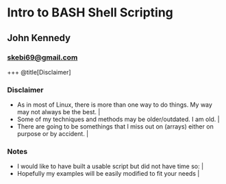 # Intro to BASH Shell Scripting
## John Kennedy
### skebi69@gmail.com
+++
@title[Disclaimer]
### Disclaimer
- As in most of Linux, there is more than one way to do things. My way may not always be the best. |
- Some of my techniques and methods may be older/outdated. I am old. |
- There are going to be somethings that I miss out on (arrays) either on purpose or by accident. |

### Notes
- I would like to have built a usable script but did not have time so: |
- Hopefully my examples will be easily modified to fit your needs |

